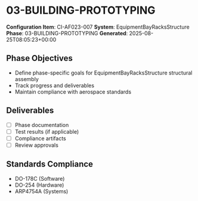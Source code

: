 # 03-BUILDING-PROTOTYPING

**Configuration Item**: CI-AF023-007
**System**: EquipmentBayRacksStructure
**Phase**: 03-BUILDING-PROTOTYPING
**Generated**: 2025-08-25T08:05:23+00:00

## Phase Objectives
- Define phase-specific goals for EquipmentBayRacksStructure structural assembly
- Track progress and deliverables
- Maintain compliance with aerospace standards

## Deliverables
- [ ] Phase documentation
- [ ] Test results (if applicable)
- [ ] Compliance artifacts
- [ ] Review approvals

## Standards Compliance
- DO-178C (Software)
- DO-254 (Hardware)
- ARP4754A (Systems)

